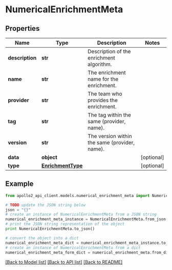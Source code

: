 # NumericalEnrichmentMeta


## Properties
Name | Type | Description | Notes
------------ | ------------- | ------------- | -------------
**description** | **str** | Description of the enrichment algorithm. | 
**name** | **str** | The enrichment name for the enrichment. | 
**provider** | **str** | The team who provides the enrichment. | 
**tag** | **str** | The tag within the same (provider, name). | 
**version** | **str** | The version within the same (provider, name). | 
**data** | **object** |  | [optional] 
**type** | [**EnrichmentType**](EnrichmentType.md) |  | [optional] 

## Example

```python
from apollo2_api_client.models.numerical_enrichment_meta import NumericalEnrichmentMeta

# TODO update the JSON string below
json = "{}"
# create an instance of NumericalEnrichmentMeta from a JSON string
numerical_enrichment_meta_instance = NumericalEnrichmentMeta.from_json(json)
# print the JSON string representation of the object
print NumericalEnrichmentMeta.to_json()

# convert the object into a dict
numerical_enrichment_meta_dict = numerical_enrichment_meta_instance.to_dict()
# create an instance of NumericalEnrichmentMeta from a dict
numerical_enrichment_meta_form_dict = numerical_enrichment_meta.from_dict(numerical_enrichment_meta_dict)
```
[[Back to Model list]](../README.md#documentation-for-models) [[Back to API list]](../README.md#documentation-for-api-endpoints) [[Back to README]](../README.md)


